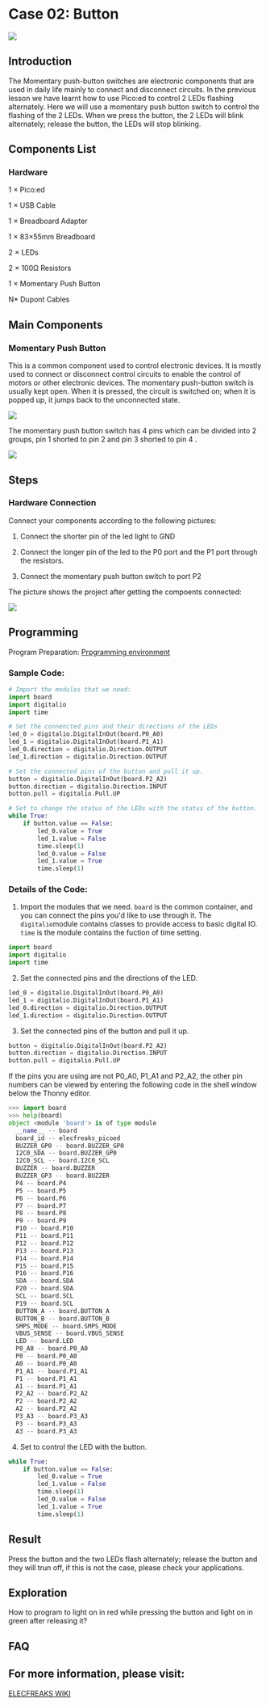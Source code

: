 # Case 02: Button

![](./images/picoed-starterkit-case02-1.png)

## Introduction 

The Momentary push-button switches are electronic components that are used in daily life mainly to connect and disconnect circuits. In the previous lesson we have learnt how to use Pico:ed to control 2 LEDs flashing alternately. Here we will use a momentary push button switch to control the flashing of the 2 LEDs. When we press the button, the 2 LEDs will blink alternately; release the button, the LEDs will stop blinking.

## Components List

### Hardware

1 × Pico:ed

1 × USB Cable

1 × Breadboard Adapter 

1 ×  83×55mm Breadboard

2 × LEDs

2 × 100Ω Resistors

1 × Momentary Push Button

N* Dupont Cables


## Main Components

### Momentary Push Button

This is a common component used to control electronic devices. It is mostly used to connect or disconnect control circuits to enable the control of motors or other electronic devices. The momentary push-button switch is usually kept open. When it is pressed, the circuit is switched on; when it is popped up, it jumps back to the unconnected state.

![](./images/picoed-starterkit-case02-2.png)

The momentary push button switch has 4 pins which can be divided into 2 groups, pin 1 shorted to pin 2 and pin 3 shorted to pin 4 . 

![](./images/picoed-starterkit-case02-3.png)

## Steps

### Hardware Connection

Connect your components according to the following pictures: 
1. Connect the shorter pin of the led light to GND

2. Connect the longer pin of the led to the P0 port and the P1 port through the resistors.

3. Connect the momentary push button switch to port P2


The picture shows the project after getting the compoents connected: 

![](./images/picoed-starterkit-case02-4.png)

## Programming

Program Preparation: [Prpgramming environment](https://www.yuque.com/elecfreaks-learn/picoed/er7nuh)

### Sample Code:

```python
# Import the modules that we need: 
import board
import digitalio
import time

# Set the connencted pins and their directions of the LEDs
led_0 = digitalio.DigitalInOut(board.P0_A0)
led_1 = digitalio.DigitalInOut(board.P1_A1)
led_0.direction = digitalio.Direction.OUTPUT
led_1.direction = digitalio.Direction.OUTPUT

# Set the connected pins of the button and pull it up. 
button = digitalio.DigitalInOut(board.P2_A2)
button.direction = digitalio.Direction.INPUT
button.pull = digitalio.Pull.UP

# Set to change the status of the LEDs with the status of the button. 
while True:
    if button.value == False:
        led_0.value = True
        led_1.value = False
        time.sleep(1)
        led_0.value = False
        led_1.value = True
        time.sleep(1)
```
### Details of the Code: 

1. Import the modules that we need. `board` is the common container, and you can connect the pins you'd like to use through it. The `digitalio`module contains classes to provide access to basic digital IO. `time` is the module contains the fuction of time setting. 
```python
import board
import digitalio
import time
```

2. Set the connected pins and the directions of the LED. 
```python
led_0 = digitalio.DigitalInOut(board.P0_A0)
led_1 = digitalio.DigitalInOut(board.P1_A1)
led_0.direction = digitalio.Direction.OUTPUT
led_1.direction = digitalio.Direction.OUTPUT
```

3. Set the connected pins of the button and pull it up. 
```python
button = digitalio.DigitalInOut(board.P2_A2)
button.direction = digitalio.Direction.INPUT
button.pull = digitalio.Pull.UP
```
If the pins you are using are not P0_A0, P1_A1 and P2_A2, the other pin numbers can be viewed by entering the following code in the shell window below the Thonny editor. 
```python
>>> import board
>>> help(board)
object <module 'board'> is of type module
  __name__ -- board
  board_id -- elecfreaks_picoed
  BUZZER_GP0 -- board.BUZZER_GP0
  I2C0_SDA -- board.BUZZER_GP0
  I2C0_SCL -- board.I2C0_SCL
  BUZZER -- board.BUZZER
  BUZZER_GP3 -- board.BUZZER
  P4 -- board.P4
  P5 -- board.P5
  P6 -- board.P6
  P7 -- board.P7
  P8 -- board.P8
  P9 -- board.P9
  P10 -- board.P10
  P11 -- board.P11
  P12 -- board.P12
  P13 -- board.P13
  P14 -- board.P14
  P15 -- board.P15
  P16 -- board.P16
  SDA -- board.SDA
  P20 -- board.SDA
  SCL -- board.SCL
  P19 -- board.SCL
  BUTTON_A -- board.BUTTON_A
  BUTTON_B -- board.BUTTON_B
  SMPS_MODE -- board.SMPS_MODE
  VBUS_SENSE -- board.VBUS_SENSE
  LED -- board.LED
  P0_A0 -- board.P0_A0
  P0 -- board.P0_A0
  A0 -- board.P0_A0
  P1_A1 -- board.P1_A1
  P1 -- board.P1_A1
  A1 -- board.P1_A1
  P2_A2 -- board.P2_A2
  P2 -- board.P2_A2
  A2 -- board.P2_A2
  P3_A3 -- board.P3_A3
  P3 -- board.P3_A3
  A3 -- board.P3_A3
```

4. Set to control the LED with the button. 
```python
while True:
    if button.value == False:
        led_0.value = True
        led_1.value = False
        time.sleep(1)
        led_0.value = False
        led_1.value = True
        time.sleep(1)
```
## Result

Press the button and the two LEDs flash alternately; release the button and they will trun off, if this is not the case, please check your applications. 


## Exploration

How to program to light on in red while pressing the button and light on in green after releasing it? 

## FAQ

## For more information, please visit: 

[ELECFREAKS WIKI](https://www.elecfreaks.com/learn-en/)
